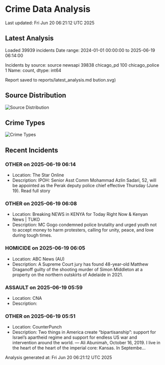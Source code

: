 # Crime Data Analysis
Last updated: Fri Jun 20 06:21:12 UTC 2025

## Latest Analysis

Loaded 39939 incidents
Date range: 2024-01-01 00:00:00 to 2025-06-19 06:14:00

Incidents by source:
source
newsapi           39838
chicago_pd          100
chicago_police        1
Name: count, dtype: int64

Report saved to reports/latest_analysis.md
bution.svg)

## Source Distribution
![Source Distribution](images/source_distribution.svg)

## Crime Types
![Crime Types](images/crime_types.svg)

## Recent Incidents

### OTHER on 2025-06-19 06:14
- Location: The Star Online
- Description: IPOH: Senior Asst Comm Mohammad Azlin Sadari, 52, will be appointed as the Perak deputy police chief effective Thursday (June 19). Read full story


### OTHER on 2025-06-19 06:08
- Location: Breaking NEWS in KENYA for Today Right Now & Kenyan News | TUKO
- Description: MC Gogo condemned police brutality and urged youth not to accept money to harm protesters, calling for unity, peace, and love during tough times.


### HOMICIDE on 2025-06-19 06:05
- Location: ABC News (AU)
- Description: A Supreme Court jury has found 48-year-old Matthew Draganoff guilty of the shooting murder of Simon Middleton at a property on the northern outskirts of Adelaide in 2021.


### ASSAULT on 2025-06-19 05:59
- Location: CNA
- Description: <![CDATA[ Taeil and two of his acquaintances have been charged with aggravated quasi-rape, following accusations that they had sexually assaulted a woman in June last year. ]]>


### OTHER on 2025-06-19 05:51
- Location: CounterPunch
- Description: Two things in America create “bipartisanship”: support for Israel’s apartheid regime and support for endless US war and intervention around the world. — Ali Abunimah, October 16, 2019. I live in the heart of the heart of the imperial core: Kansas. In Septembe…

Analysis generated at: Fri Jun 20 06:21:12 UTC 2025
